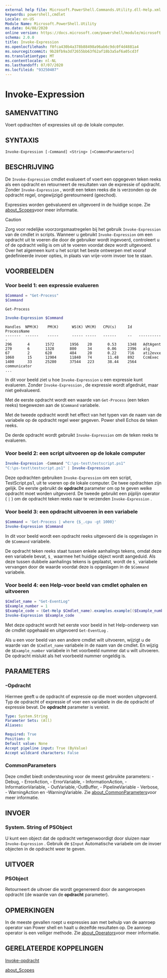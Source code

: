 ```yaml
---
external help file: Microsoft.PowerShell.Commands.Utility.dll-Help.xml
keywords: powershell,cmdlet
Locale: en-US
Module Name: Microsoft.PowerShell.Utility
ms.date: 04/08/2020
online version: https://docs.microsoft.com/powershell/module/microsoft.powershell.utility/invoke-expression?view=powershell-5.1&WT.mc_id=ps-gethelp
schema: 2.0.0
title: Invoke-Expression
ms.openlocfilehash: f0fca430b4a378b88498a96ab6c9dc0f4d4881a4
ms.sourcegitcommit: 9b28fb9a3d72655bb63f62af18b3a5af6a05cd3f
ms.translationtype: MT
ms.contentlocale: nl-NL
ms.lasthandoff: 07/07/2020
ms.locfileid: "93250407"
---
```

# Invoke-Expression

## SAMENVATTING
Voert opdrachten of expressies uit op de lokale computer.

## SYNTAXIS

```
Invoke-Expression [-Command] <String> [<CommonParameters>]
```

## BESCHRIJVING

De `Invoke-Expression` cmdlet evalueert of voert een opgegeven teken reeks als een opdracht en retourneert de resultaten van de expressie of opdracht. Zonder `Invoke-Expression` , wordt een teken reeks die is verzonden op de opdracht regel, ongewijzigd geretourneerd (geechod).

Expressies worden geëvalueerd en uitgevoerd in de huidige scope. Zie [about_Scopes](../Microsoft.PowerShell.Core/About/about_Scopes.md)voor meer informatie.

> [!CAUTION]
> Zorg voor redelijke voorzorgsmaatregelen bij het gebruik `Invoke-Expression` van de cmdlet in scripts. Wanneer u gebruikt `Invoke-Expression` om een opdracht uit te voeren die door de gebruiker wordt ingevoerd, controleert u of de opdracht veilig is om uit te voeren voordat deze wordt uitgevoerd. Over het algemeen kunt u het script het beste ontwerpen met vooraf gedefinieerde invoer opties, in plaats van vrije-vorm invoer toe te staan.

## VOORBEELDEN

### Voor beeld 1: een expressie evalueren

```powershell
$Command = "Get-Process"
$Command
```

```Output
Get-Process
```

```powershell
Invoke-Expression $Command
```

```Output
Handles  NPM(K)    PM(K)      WS(K) VM(M)   CPU(s)     Id   ProcessName
-------  ------    -----      ----- -----   ------     --   -----------
296       4       1572       1956    20       0.53     1348   AdtAgent
270       6       1328       800     34       0.06     2396   alg
67        2       620        484     20       0.22     716    ati2evxx
1060      15      12904      11840   74       11.48    892    CcmExec
1400      33      25280      37544   223      38.44    2564   communicator
...
```

In dit voor beeld ziet u hoe `Invoke-Expression` u een expressie kunt evalueren. Zonder `Invoke-Expression` , de expressie wordt afgedrukt, maar niet geëvalueerd.

Met de eerste opdracht wordt een waarde van `Get-Process` (een teken reeks) toegewezen aan de `$Command` variabele.

Met de tweede opdracht wordt het effect van het typen van de naam van de variabele op de opdracht regel weer gegeven. Power shell Echos de teken reeks.

De derde opdracht wordt gebruikt `Invoke-Expression` om de teken reeks te evalueren.

### Voor beeld 2: een script uitvoeren op de lokale computer

```powershell
Invoke-Expression -Command "C:\ps-test\testscript.ps1"
"C:\ps-test\testscript.ps1" | Invoke-Expression
```

Deze opdrachten gebruiken `Invoke-Expression` om een script, TestScript.ps1, uit te voeren op de lokale computer. De twee opdrachten zijn gelijk. De eerste gebruikt de **opdracht** parameter om op te geven welke opdracht moet worden uitgevoerd.
De tweede gebruikt een pijplijn operator ( `|` ) om de opdracht teken reeks naar te verzenden `Invoke-Expression` .

### Voor beeld 3: een opdracht uitvoeren in een variabele

```powershell
$Command = 'Get-Process | where {$_.cpu -gt 1000}'
Invoke-Expression $Command
```

In dit voor beeld wordt een opdracht reeks uitgevoerd die is opgeslagen in de `$Command` variabele.

De opdracht teken reeks staat tussen enkele aanhalings tekens, omdat deze een variabele bevat, `$_` waarmee het huidige object wordt aangeduid. Als deze tussen dubbele aanhalings tekens is geplaatst, wordt de `$_` variabele vervangen door de waarde voordat deze is opgeslagen in de `$Command` variabele.

### Voor beeld 4: een Help-voor beeld van cmdlet ophalen en uitvoeren

```powershell
$Cmdlet_name = "Get-EventLog"
$Example_number = 1
$Example_code = (Get-Help $Cmdlet_name).examples.example[($Example_number-1)].code
Invoke-Expression $Example_code
```

Met deze opdracht wordt het eerste voor beeld in het Help-onderwerp van de cmdlet opgehaald en uitgevoerd `Get-EventLog` .

Als u een voor beeld van een andere cmdlet wilt uitvoeren, wijzigt u de waarde van de `$Cmdlet_name` variabele in de naam van de cmdlet. En wijzig de `$Example_number` variabele in het voorbeeld nummer dat u wilt uitvoeren. De opdracht mislukt als het voorbeeld nummer ongeldig is.

## PARAMETERS

### -Opdracht

Hiermee geeft u de opdracht of expressie op die moet worden uitgevoerd. Typ de opdracht of expressie of voer een variabele in die de opdracht of expressie bevat. De **opdracht** parameter is vereist.

```yaml
Type: System.String
Parameter Sets: (All)
Aliases:

Required: True
Position: 0
Default value: None
Accept pipeline input: True (ByValue)
Accept wildcard characters: False
```

### CommonParameters

Deze cmdlet biedt ondersteuning voor de meest gebruikte parameters: -Debug, - ErrorAction, - ErrorVariable, - InformationAction, -InformationVariable, - OutVariable,-OutBuffer, - PipelineVariable - Verbose, - WarningAction en -WarningVariable. Zie [about_CommonParameters](../Microsoft.PowerShell.Core/About/about_CommonParameters.md)voor meer informatie.

## INVOER

### System. String of PSObject

U kunt een object dat de opdracht vertegenwoordigt door sluizen naar `Invoke-Expression` .
Gebruik de `$Input` Automatische variabele om de invoer objecten in de opdracht weer te geven.

## UITVOER

### PSObject

Retourneert de uitvoer die wordt gegenereerd door de aangeroepen opdracht (de waarde van de **opdracht** parameter).

## OPMERKINGEN

In de meeste gevallen roept u expressies aan met behulp van de aanroep operator van Power shell en haalt u dezelfde resultaten op.
De aanroep operator is een veiliger methode. Zie [about_Operators](../microsoft.powershell.core/about/about_operators.md#call-operator-)voor meer informatie.

## GERELATEERDE KOPPELINGEN

[Invoke-opdracht](../Microsoft.PowerShell.Core/Invoke-Command.md)

[about_Scopes](../Microsoft.PowerShell.Core/About/about_Scopes.md)
